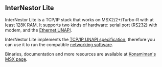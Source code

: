 ﻿## InterNestor Lite

InterNestor Lite is a TCP/IP stack that works on MSX2/2+/Turbo-R with at least 128K RAM. It supports two kinds of hardware: serial port (RS232) with modem, and the [Ethernet UNAPI](http://konamiman.com/msx/msx-e.html#unapi).

InterNestor Lite implements the [TCP/IP UNAPI specification](http://konamiman.com/msx/msx-e.html#tcpipunapi), therefore you can use it to run the compatible [networking software](../NETWORK).

Binaries, documentation and more resources are available at [Konamiman's MSX page](http://www.konamiman.com#inl2).
